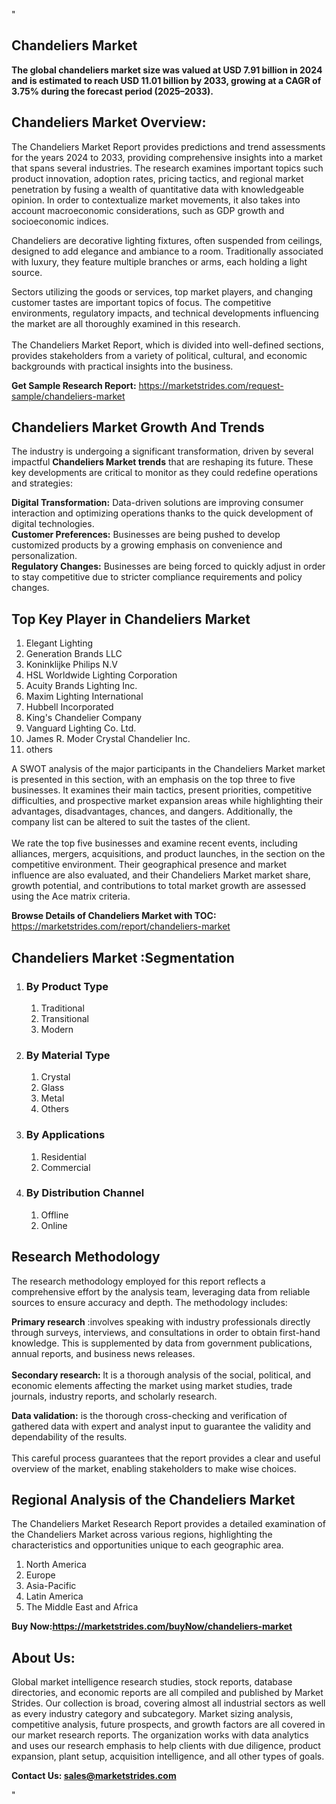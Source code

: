 "<h2>Chandeliers Market</h2>
<p><strong>The global chandeliers market size was valued at USD 7.91 billion in 2024 and is estimated to reach USD 11.01 billion by 2033, growing at a CAGR of 3.75% during the forecast period (2025–2033).</strong></p>
<h2>Chandeliers Market Overview:</h2>
<p>The Chandeliers Market Report provides predictions and trend assessments for the years 2024 to 2033, providing comprehensive insights into a market that spans several industries. The research examines important topics such product innovation, adoption rates, pricing tactics, and regional market penetration by fusing a wealth of quantitative data with knowledgeable opinion. In order to contextualize market movements, it also takes into account macroeconomic considerations, such as GDP growth and socioeconomic indices.</p>
<p>Chandeliers are decorative lighting fixtures, often suspended from ceilings, designed to add elegance and ambiance to a room. Traditionally associated with luxury, they feature multiple branches or arms, each holding a light source.</p>
<p>Sectors utilizing the goods or services, top market players, and changing customer tastes are important topics of focus. The competitive environments, regulatory impacts, and technical developments influencing the market are all thoroughly examined in this research. <br /> <br />The Chandeliers Market Report, which is divided into well-defined sections, provides stakeholders from a variety of political, cultural, and economic backgrounds with practical insights into the business.</p>
<p><strong>Get Sample Research Report:</strong> <a href=https://marketstrides.com/request-sample/chandeliers-market>https://marketstrides.com/request-sample/chandeliers-market</a></p>
<h2>Chandeliers Market Growth And Trends</h2>
<p>The industry is undergoing a significant transformation, driven by several impactful <strong>Chandeliers Market trends</strong> that are reshaping its future. These key developments are critical to monitor as they could redefine operations and strategies:</p>
<p><strong>Digital Transformation:</strong> Data-driven solutions are improving consumer interaction and optimizing operations thanks to the quick development of digital technologies. <br /><strong>Customer Preferences:</strong> Businesses are being pushed to develop customized products by a growing emphasis on convenience and personalization. <br /><strong>Regulatory Changes:</strong> Businesses are being forced to quickly adjust in order to stay competitive due to stricter compliance requirements and policy changes.</p>
<h2>Top Key Player in Chandeliers Market</h2>
<p><ol>
<li>Elegant Lighting</li>
<li>Generation Brands LLC</li>
<li>Koninklijke Philips N.V</li>
<li>HSL Worldwide Lighting Corporation</li>
<li>Acuity Brands Lighting Inc.</li>
<li>Maxim Lighting International</li>
<li>Hubbell Incorporated</li>
<li>King's Chandelier Company</li>
<li>Vanguard Lighting Co. Ltd.</li>
<li>James R. Moder Crystal Chandelier Inc.</li>
<li>others</li>
</ol></p>
<p>A SWOT analysis of the major participants in the Chandeliers Market market is presented in this section, with an emphasis on the top three to five businesses. It examines their main tactics, present priorities, competitive difficulties, and prospective market expansion areas while highlighting their advantages, disadvantages, chances, and dangers. Additionally, the company list can be altered to suit the tastes of the client. <br /> <br />We rate the top five businesses and examine recent events, including alliances, mergers, acquisitions, and product launches, in the section on the competitive environment. Their geographical presence and market influence are also evaluated, and their Chandeliers Market market share, growth potential, and contributions to total market growth are assessed using the Ace matrix criteria.</p>
<p><strong>Browse Details of Chandeliers Market with TOC:</strong> <a href=https://marketstrides.com/report/chandeliers-market>https://marketstrides.com/report/chandeliers-market</a></p>
<h2>Chandeliers Market :Segmentation</h2>
<p><ol>
<li>
<h3>By Product Type</h3>
<ol>
<li>Traditional</li>
<li>Transitional</li>
<li>Modern</li>
</ol>
</li>
<li>
<h3>By Material Type</h3>
<ol>
<li>Crystal</li>
<li>Glass</li>
<li>Metal</li>
<li>Others</li>
</ol>
</li>
<li>
<h3>By Applications</h3>
<ol>
<li>Residential</li>
<li>Commercial</li>
</ol>
</li>
<li>
<h3>By Distribution Channel</h3>
<ol>
<li>Offline</li>
<li>Online</li>
</ol>
</li>
</ol></p>
<h2>Research Methodology</h2>
<p>The research methodology employed for this report reflects a comprehensive effort by the analysis team, leveraging data from reliable sources to ensure accuracy and depth. The methodology includes:</p>
<p><strong>Primary research</strong> :involves speaking with industry professionals directly through surveys, interviews, and consultations in order to obtain first-hand knowledge. This is supplemented by data from government publications, annual reports, and business news releases. <br /> <br /><strong>Secondary research: </strong>It is a thorough analysis of the social, political, and economic elements affecting the market using market studies, trade journals, industry reports, and scholarly research.</p>
<p><strong>Data validation:</strong> is the thorough cross-checking and verification of gathered data with expert and analyst input to guarantee the validity and dependability of the results. <br /> <br />This careful process guarantees that the report provides a clear and useful overview of the market, enabling stakeholders to make wise choices.</p>
<h2>Regional Analysis of the Chandeliers Market</h2>
<p>The Chandeliers Market Research Report provides a detailed examination of the Chandeliers Market across various regions, highlighting the characteristics and opportunities unique to each geographic area.</p>
<p><ol>
<li>North America</li>
<li>Europe</li>
<li>Asia-Pacific</li>
<li>Latin America</li>
<li>The Middle East and Africa</li>
</ol></p>
<p><strong>Buy Now:<a href=https://marketstrides.com/buyNow/chandeliers-market?price=single_price>https://marketstrides.com/buyNow/chandeliers-market</a></strong></p>
<h2>About Us:</h2>
<p>Global market intelligence research studies, stock reports, database directories, and economic reports are all compiled and published by Market Strides. Our collection is broad, covering almost all industrial sectors as well as every industry category and subcategory. Market sizing analysis, competitive analysis, future prospects, and growth factors are all covered in our market research reports. The organization works with data analytics and uses our research emphasis to help clients with due diligence, product expansion, plant setup, acquisition intelligence, and all other types of goals.</p>
<p><strong>Contact Us: <a href=mailto:sales@marketstrides.com>sales@marketstrides.com</a></strong></p>
"
